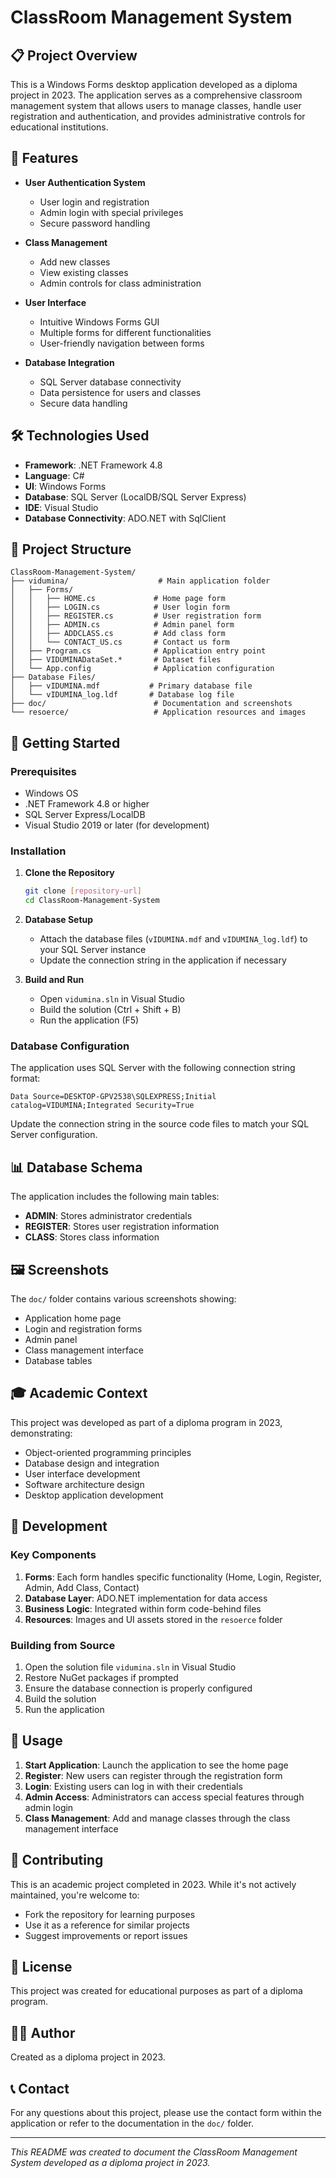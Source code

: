 # ClassRoom Management System

## 📋 Project Overview

This is a Windows Forms desktop application developed as a diploma project in 2023. The application serves as a comprehensive classroom management system that allows users to manage classes, handle user registration and authentication, and provides administrative controls for educational institutions.

## 🎯 Features

- **User Authentication System**
  - User login and registration
  - Admin login with special privileges
  - Secure password handling

- **Class Management**
  - Add new classes
  - View existing classes
  - Admin controls for class administration

- **User Interface**
  - Intuitive Windows Forms GUI
  - Multiple forms for different functionalities
  - User-friendly navigation between forms

- **Database Integration**
  - SQL Server database connectivity
  - Data persistence for users and classes
  - Secure data handling

## 🛠️ Technologies Used

- **Framework**: .NET Framework 4.8
- **Language**: C#
- **UI**: Windows Forms
- **Database**: SQL Server (LocalDB/SQL Server Express)
- **IDE**: Visual Studio
- **Database Connectivity**: ADO.NET with SqlClient

## 📁 Project Structure

```
ClassRoom-Management-System/
├── vidumina/                    # Main application folder
│   ├── Forms/
│   │   ├── HOME.cs             # Home page form
│   │   ├── LOGIN.cs            # User login form
│   │   ├── REGISTER.cs         # User registration form
│   │   ├── ADMIN.cs            # Admin panel form
│   │   ├── ADDCLASS.cs         # Add class form
│   │   └── CONTACT_US.cs       # Contact us form
│   ├── Program.cs              # Application entry point
│   ├── VIDUMINADataSet.*       # Dataset files
│   └── App.config              # Application configuration
├── Database Files/
│   ├── vIDUMINA.mdf           # Primary database file
│   └── vIDUMINA_log.ldf       # Database log file
├── doc/                        # Documentation and screenshots
└── resoerce/                   # Application resources and images
```

## 🚀 Getting Started

### Prerequisites

- Windows OS
- .NET Framework 4.8 or higher
- SQL Server Express/LocalDB
- Visual Studio 2019 or later (for development)

### Installation

1. **Clone the Repository**
   ```bash
   git clone [repository-url]
   cd ClassRoom-Management-System
   ```

2. **Database Setup**
   - Attach the database files (`vIDUMINA.mdf` and `vIDUMINA_log.ldf`) to your SQL Server instance
   - Update the connection string in the application if necessary

3. **Build and Run**
   - Open `vidumina.sln` in Visual Studio
   - Build the solution (Ctrl + Shift + B)
   - Run the application (F5)

### Database Configuration

The application uses SQL Server with the following connection string format:
```
Data Source=DESKTOP-GPV2538\SQLEXPRESS;Initial catalog=VIDUMINA;Integrated Security=True
```

Update the connection string in the source code files to match your SQL Server configuration.

## 📊 Database Schema

The application includes the following main tables:
- **ADMIN**: Stores administrator credentials
- **REGISTER**: Stores user registration information
- **CLASS**: Stores class information

## 🖼️ Screenshots

The `doc/` folder contains various screenshots showing:
- Application home page
- Login and registration forms
- Admin panel
- Class management interface
- Database tables

## 🎓 Academic Context

This project was developed as part of a diploma program in 2023, demonstrating:
- Object-oriented programming principles
- Database design and integration
- User interface development
- Software architecture design
- Desktop application development

## 🔧 Development

### Key Components

1. **Forms**: Each form handles specific functionality (Home, Login, Register, Admin, Add Class, Contact)
2. **Database Layer**: ADO.NET implementation for data access
3. **Business Logic**: Integrated within form code-behind files
4. **Resources**: Images and UI assets stored in the `resoerce` folder

### Building from Source

1. Open the solution file `vidumina.sln` in Visual Studio
2. Restore NuGet packages if prompted
3. Ensure the database connection is properly configured
4. Build the solution
5. Run the application

## 📝 Usage

1. **Start Application**: Launch the application to see the home page
2. **Register**: New users can register through the registration form
3. **Login**: Existing users can log in with their credentials
4. **Admin Access**: Administrators can access special features through admin login
5. **Class Management**: Add and manage classes through the class management interface

## 🤝 Contributing

This is an academic project completed in 2023. While it's not actively maintained, you're welcome to:
- Fork the repository for learning purposes
- Use it as a reference for similar projects
- Suggest improvements or report issues

## 📄 License

This project was created for educational purposes as part of a diploma program.

## 👨‍💻 Author

Created as a diploma project in 2023.

## 📞 Contact

For any questions about this project, please use the contact form within the application or refer to the documentation in the `doc/` folder.

---

*This README was created to document the ClassRoom Management System developed as a diploma project in 2023.*
